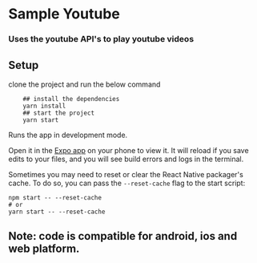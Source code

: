 # Sample Youtube 
### Uses the youtube API's to play youtube videos

## Setup

clone the project and run the below command

```
    ## install the dependencies
    yarn install
    ## start the project
    yarn start
```


Runs the app in development mode.

Open it in the [Expo app](https://expo.io) on your phone to view it. It will reload if you save edits to your files, and you will see build errors and logs in the terminal.

Sometimes you may need to reset or clear the React Native packager's cache. To do so, you can pass the `--reset-cache` flag to the start script:

```
npm start -- --reset-cache
# or
yarn start -- --reset-cache
```

## Note: code is compatible for android, ios and web platform.